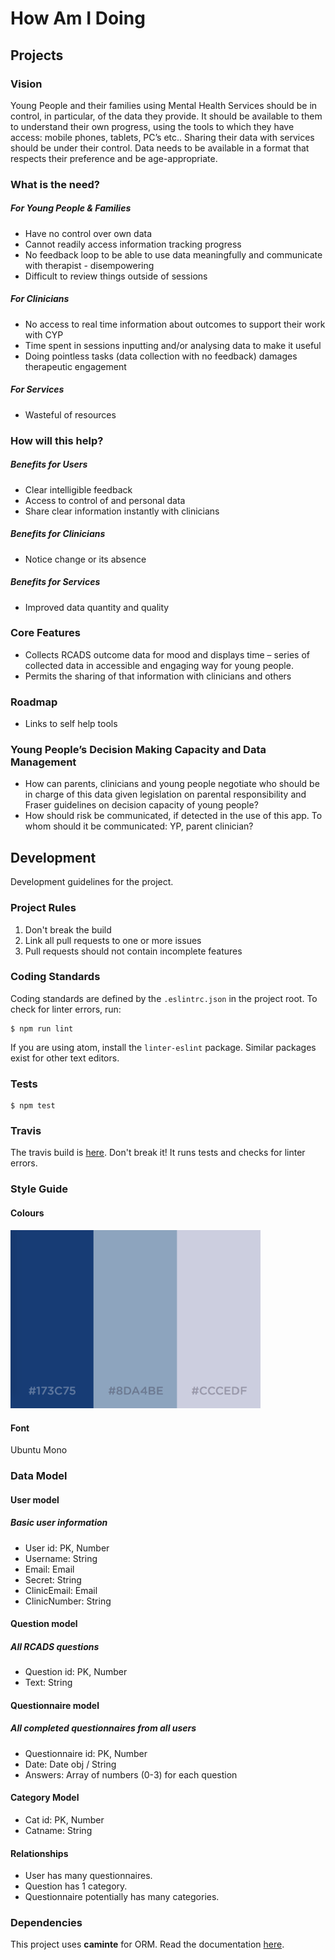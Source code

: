 # How Am I Doing

## Projects

### Vision
Young People and their families using Mental Health Services should be in control, in particular, of the data they provide.  It should be available to them to understand their own progress, using the tools to which they have access: mobile phones, tablets, PC’s etc..  Sharing their data with services should be under their control. Data needs to be available in a format that respects their preference and be age-appropriate.

### What is the need?

##### For Young People & Families
* Have no control over own data
* Cannot readily access information tracking progress
* No feedback loop to be able to use data meaningfully and communicate with therapist  - disempowering
* Difficult to review things outside of sessions

##### For Clinicians
* No access to real time information about outcomes to support their work with CYP
* Time spent in sessions inputting and/or analysing data to make it useful
* Doing pointless tasks (data collection with no feedback) damages therapeutic engagement

##### For Services
* Wasteful of resources

### How will this help?

##### Benefits for Users
* Clear intelligible feedback
* Access to control of and personal data
* Share clear information instantly with clinicians

##### Benefits for Clinicians
*	Notice change or its absence

##### Benefits for Services
*	Improved data quantity and quality

### Core Features
*	Collects RCADS outcome data for mood and  displays time – series of collected data in accessible and engaging way for young people.
*	Permits the sharing of that information with clinicians and others

### Roadmap
* Links to self help tools

### Young People’s Decision Making Capacity and Data Management
*	How can parents, clinicians and young people negotiate who should be in charge of this data given legislation on parental responsibility and Fraser guidelines on decision capacity of young people?
*	How should risk be communicated, if detected in the use of this app.  To whom should it be communicated: YP, parent clinician?


## Development
Development guidelines for the project.

### Project Rules
1. Don't break the build
2. Link all pull requests to one or more issues
3. Pull requests should not contain incomplete features

### Coding Standards
Coding standards are defined by the `.eslintrc.json` in the project root. To check for linter errors, run:
```
$ npm run lint
```
If you are using atom, install the `linter-eslint` package. Similar packages exist for other text editors.

### Tests
```
$ npm test
```

### Travis
The travis build is [here](https://travis-ci.org/JackTierney/How-Am-I-Doing). Don't break it! It runs tests and checks for linter errors.

### Style Guide
#### Colours
<img alt="Colours" src="./assets/img/colours.png" width="400" />

#### Font
Ubuntu Mono

### Data Model

#### User model
##### Basic user information
* User id: PK, Number
* Username: String
* Email: Email
* Secret: String
* ClinicEmail: Email
* ClinicNumber: String

#### Question model
##### All RCADS questions
* Question id: PK, Number
* Text: String

#### Questionnaire model
##### All completed questionnaires from all users
* Questionnaire id: PK, Number
* Date: Date obj / String
* Answers: Array of numbers (0-3) for each question

#### Category Model
* Cat id: PK, Number
* Catname: String

#### Relationships
* User has many questionnaires.
* Question has 1 category.
* Questionnaire potentially has many categories.

### Dependencies
This project uses **caminte** for ORM. Read the documentation [here](http://www.camintejs.com/en/guide).
